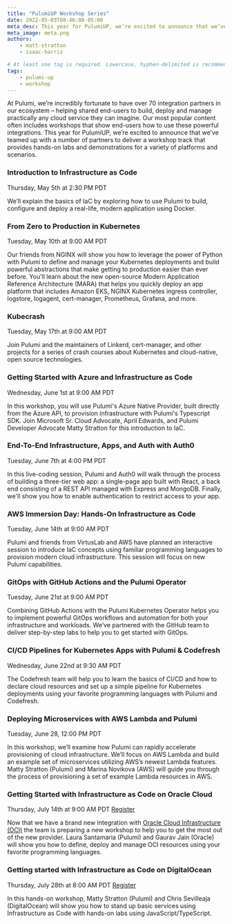 ```yaml
---
title: "PulumiUP Workshop Series"
date: 2022-05-03T08:46:08-05:00
meta_desc: This year for PulumiUP, we’re excited to announce that we’ve teamed up with a number of partners to deliver a workshop track!
meta_image: meta.png
authors:
    - matt-stratton
    - isaac-harris

# At least one tag is required. Lowercase, hyphen-delimited is recommended.
tags:
    - pulumi-up
    - workshop
---
```


At Pulumi, we’re incredibly fortunate to have over 70 integration partners in our ecosystem – helping shared end-users to build, deploy and manage practically any cloud service they can imagine. Our most popular content often includes workshops that show end-users how to use these powerful integrations. This year for PulumiUP, we’re excited to announce that we’ve teamed up with a number of partners to deliver a workshop track that provides hands-on labs and demonstrations for a variety of platforms and scenarios.

<!--more-->
### Introduction to Infrastructure as Code

Thursday, May 5th at 2:30 PM PDT

We’ll explain the basics of IaC by exploring how to use Pulumi to build, configure and deploy a real-life, modern application using Docker.

### From Zero to Production in Kubernetes

Tuesday, May 10th at 9:00 AM PDT

Our friends from NGINX will show you how to leverage the power of Python with Pulumi to define and manage your Kubernetes deployments and build powerful abstractions that make getting to production easier than ever before. You’ll learn about the new open-source Modern Application Reference Architecture (MARA) that helps you quickly deploy an app platform that includes Amazon EKS, NGINX Kubernetes ingress controller, logstore, logagent, cert-manager, Prometheus, Grafana, and more.

### Kubecrash

Tuesday, May 17th at 9:00 AM PDT

Join Pulumi and the maintainers of Linkerd, cert-manager, and other projects for a series of crash courses about Kubernetes and cloud-native, open source technologies.

### Getting Started with Azure and Infrastructure as Code

Wednesday, June 1st at 9:00 AM PDT

In this workshop, you will use Pulumi's Azure Native Provider, built directly from the Azure API, to provision infrastructure with Pulumi's Typescript SDK. Join Microsoft Sr. Cloud Advocate, April Edwards, and Pulumi Developer Advocate Matty Stratton for this introduction to IaC.

### End-To-End Infrastructure, Apps, and Auth with Auth0

Tuesday, June 7th at 4:00 PM PDT

In this live-coding session, Pulumi and Auth0 will walk through the process of building a three-tier web app: a single-page app built with React, a back end consisting of a REST API managed with Express and MongoDB. Finally, we'll show you how to enable authentication to restrict access to your app.

### AWS Immersion Day: Hands-On Infrastructure as Code

Tuesday, June 14th at 9:00 AM PDT

Pulumi and friends from VirtusLab and AWS have planned an interactive session to introduce IaC concepts using familiar programming languages to provision modern cloud infrastructure. This session will focus on new Pulumi capabilities.

### GitOps with GitHub Actions and the Pulumi Operator

Tuesday, June 21st at 9:00 AM PDT

Combining GitHub Actions with the Pulumi Kubernetes Operator helps you to implement powerful GitOps workflows and automation for both your infrastructure and workloads. We’ve partnered with the GitHub team to deliver step-by-step labs to help you to get started with GitOps.

### CI/CD Pipelines for Kubernetes Apps with Pulumi & Codefresh

Wednesday, June 22nd at 9:30 AM PDT

The Codefresh team will help you to learn the basics of CI/CD and how to declare cloud resources and set up a simple pipeline for Kubernetes deployments using your favorite programming languages with Pulumi and Codefresh.

### Deploying Microservices with AWS Lambda and Pulumi

Tuesday, June 28, 12:00 PM PDT

In this workshop, we’ll examine how Pulumi can rapidly accelerate provisioning of cloud infrastructure. We’ll focus on AWS Lambda and build an example set of microservices utilizing AWS’s newest Lambda features. Matty Stratton (Pulumi) and Marina Novikova (AWS) will guide you through the process of provisioning a set of example Lambda resources in AWS.

### Getting Started with Infrastructure as Code on Oracle Cloud

Thursday, July 14th at 9:00 AM PDT
<a href="https://go.oracle.com/LP=127531?elqCampaignId=350230" target="_blank" rel="noopener noreferrer">Register</a>

Now that we have a brand new integration with [Oracle Cloud Infrastructure (OCI)](/registry/packages/oci) the team is preparing a new workshop to help you to get the most out of the new provider. Laura Santamaria (Pulumi) and Gaurav Jain (Oracle) will show you how to define, deploy and manage OCI resources using your favorite programming languages.

### Getting started with Infrastructure as Code on DigitalOcean

Thursday, July 28th at 8:00 AM PDT
[Register](https://www.pulumi.com/resources/getting-started-with-infrastructure-as-code-on-digital-ocean)

In this hands-on workshop, Matty Stratton (Pulumi) and Chris Sevilleaja (DigitalOcean) will show you how to stand up basic services using Infrastructure as Code with hands-on labs using JavaScript/TypeScript.
